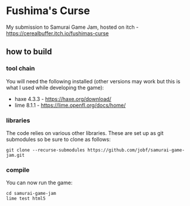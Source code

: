 # Fushima's Curse

My submission to Samurai Game Jam, hosted on itch - https://cerealbuffer.itch.io/fushimas-curse

## how to build

### tool chain

You will need the following installed (other versions may work but this is what I used while developing the game):

 - haxe 4.3.3 - https://haxe.org/download/
 - lime 8.1.1 - https://lime.openfl.org/docs/home/

### libraries

The code relies on various other libraries. These are set up as git submodules so be sure to clone as follows:

```
git clone --recurse-submodules https://github.com/jobf/samurai-game-jam.git
```

### compile

You can now run the game:

```
cd samurai-game-jam
lime test html5
```
